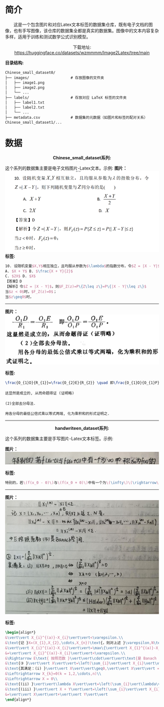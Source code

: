 
# 简介

<p style="text-indent: 2em;">这是一个包含图片和对应Latex文本标签的数据集仓库，既有电子文档的图像，也有手写图像，该仓库的数据集全都是真实的数据集。图像中的文本内容复杂多样，适用于训练和测试数学公式识别模型。</p>

<p align="center">下载地址: <a href="https://huggingface.co/datasets/wzmmmm/Image2Latex/tree/main">https://huggingface.co/datasets/wzmmmm/Image2Latex/tree/main</a></p>

**目录结构:** 
```
Chinese_small_dataset0/
├── images/                   # 存放图像的文件夹
│   ├── image1.png
│   ├── image2.png
│   └── ...
├── labels/                   # 存放对应 LaTeX 标签的文件夹
│   ├── label1.txt
│   ├── label2.txt
│   └── ...
├── metadata.csv              # 数据集的元数据（如图片和标签的配对关系）
Chinese_small_dataset1/...
```

# 数据

<p align="center"><strong>Chinese_small_dataset系列:</strong></p>

这个系列的数据集主要是电子文档图片-Latex文本。示例:
**图片：**
![示例图片/b28.jpg](示例图片/b28.jpg)
**标签:** 
```latex
10. 设随机变量$X,Y$相互独立，且均服从参数为$\lambda$的指数分布，令$Z = |X - Y|$，则下列随机变量与$Z$同分布的是( )
A. $X + Y$ B. $\frac{X + Y}{2}$
C. $2X$ D. $X$
【答案】D
【解析】令$Z = |X - Y|$，则$F_Z(z)=P\{Z\leq z\}=P\{|X - Y|\leq z\}$
当$z < 0$时，$F_Z(z)=0$；
当$z\geq0$时，
```

---
**图片：**
![示例图片/b115.jpg](示例图片/b115.jpg)

**标签:** 
```latex
\frac{O_{1}D}{R_{1}}=\frac{O_{2}E}{R_{2}} \quad 即\frac{O_{1}D}{O_{1}P}=\frac{O_{2}E}{O_{2}P}.

这显然是成立的, 从而命题得证 (证明略)

(2)全部去分母法.

用各分母的最低公倍式乘以等式两端, 化为乘积和的形式证明之.
```

---

<p align="center"><strong>handwriteen_dataset系列:</strong></p>

这个系列的数据集主要是手写图片-Latex文本标签。示例:

**图片：**
![示例图片/a40.jpg](示例图片/a40.jpg)

**标签:** 
```latex
特别的，若\(f(x_0 - 0)\)与\(f(x_0 + 0)\)中有一个为\(\infty\)\(\rightarrow\)称\(x_0\)为\(f(x)\)的
```

---
**图片：**
![示例图片/a5976.jpg](示例图片/a5976.jpg)

**标签:** 
```latex
\begin{align*}
&\vert\vert X_{i}^{(a)}-X_{i}\vert\vert<\varepsilon.\\
&\text{记 }X=(X_{1},X_{2},\cdots,X_{n})\text{，则对上述 }\varepsilon,N\text{ 有：}\\
&\vert\vert X_{i}^{(a)}-X_{i}\vert\vert=\max\{\vert\vert X_{1}^{(a)}-X_{1}\vert\vert,\cdots,\vert\vert X_{n}^{(a)}-X_{n}\vert\vert\}\\
&=\vert\vert X_{i}^{(a)}-X_{i}\vert\vert<\varepsilon.\\
&\Rightarrow E\text{ 按照范数 }\vert\vert\cdot\vert\vert\text{是 Banach 空间.}\\
&\text{③ }\vert\vert X\vert\vert=\left(\sum_{i}\vert\vert X_{i}\vert\vert^{2}\right)^{\frac{1}{2}}.\\
&\text{其满足：(i) }\vert\vert X\vert\vert\geq0,\vert\vert X\vert\vert = 0\Leftrightarrow\left(\sum_{i}\vert\vert X_{i}\vert\vert^{2}\right)=0\\
&\Leftrightarrow X_{k}=0(k = 1,2,\cdots,n)\\
&\Leftrightarrow X = 0\\
&\text{(ii) }\vert\vert\lambda X\vert\vert=\left(\sum_{i}\vert\lambda\vert^{2}\vert\vert X_{i}\vert\vert^{2}\right)^{\frac{1}{2}}=\vert\lambda\vert\left(\sum_{i}\vert\vert X_{i}\vert\vert^{2}\right)^{\frac{1}{2}}=\vert\lambda\vert\vert\vert X\vert\vert\\
&\text{(iii) }\vert\vert X + Y\vert\vert=\left(\sum_{i}\vert\vert X_{i}+Y_{i}\vert\vert^{2}\right)^{\frac{1}{2}}\leq\left(\text{Hölder}\right)\left(\sum_{i}\vert\vert X_{i}\vert\vert^{2}\right)^{\frac{1}{2}}+\left(\sum_{i}\vert\vert Y_{i}\vert\vert^{2}\right)^{\frac{1}{2}}\\
&=\vert\vert X\vert\vert+\vert\vert Y\vert\vert
\end{align*}
```

